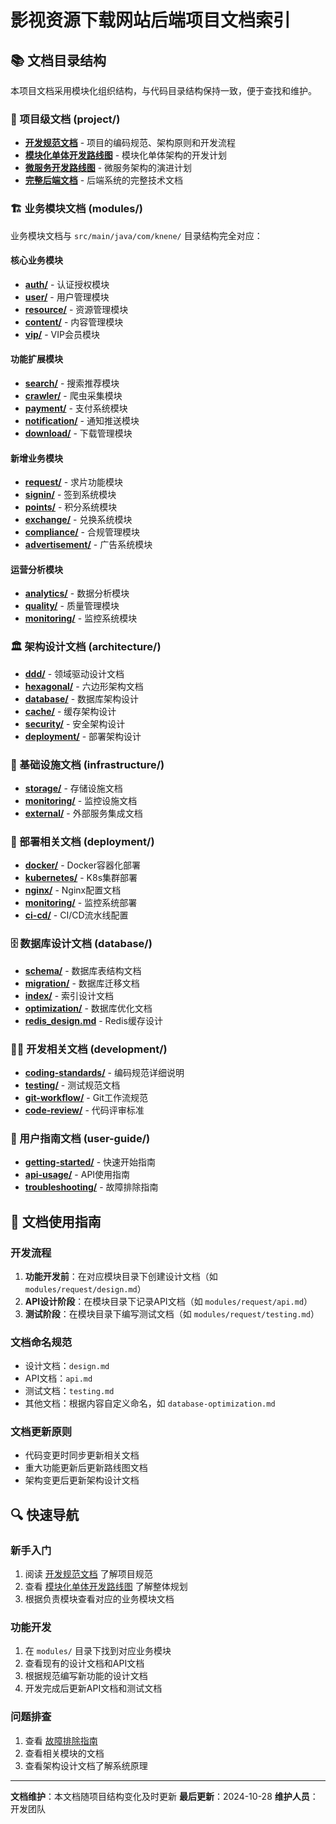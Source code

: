 # 影视资源下载网站后端项目文档索引

## 📚 文档目录结构

本项目文档采用模块化组织结构，与代码目录结构保持一致，便于查找和维护。

### 🎯 项目级文档 (project/)
- **[开发规范文档](development_standards_rules.md)** - 项目的编码规范、架构原则和开发流程
- **[模块化单体开发路线图](development_modular_monolith_roadmap.md)** - 模块化单体架构的开发计划
- **[微服务开发路线图](development_micro_service_roadmap.md)** - 微服务架构的演进计划
- **[完整后端文档](backend_complete_documentation.md)** - 后端系统的完整技术文档

### 🏗️ 业务模块文档 (modules/)
业务模块文档与 `src/main/java/com/knene/` 目录结构完全对应：

#### 核心业务模块
- **[auth/](../modules/auth/)** - 认证授权模块
- **[user/](../modules/user/)** - 用户管理模块
- **[resource/](../modules/resource/)** - 资源管理模块
- **[content/](../modules/content/)** - 内容管理模块
- **[vip/](../modules/vip/)** - VIP会员模块

#### 功能扩展模块
- **[search/](../modules/search/)** - 搜索推荐模块
- **[crawler/](../modules/crawler/)** - 爬虫采集模块
- **[payment/](../modules/payment/)** - 支付系统模块
- **[notification/](../modules/notification/)** - 通知推送模块
- **[download/](../modules/download/)** - 下载管理模块

#### 新增业务模块
- **[request/](../modules/request/)** - 求片功能模块
- **[signin/](../modules/signin/)** - 签到系统模块
- **[points/](../modules/points/)** - 积分系统模块
- **[exchange/](../modules/exchange/)** - 兑换系统模块
- **[compliance/](../modules/compliance/)** - 合规管理模块
- **[advertisement/](../modules/advertisement/)** - 广告系统模块

#### 运营分析模块
- **[analytics/](../modules/analytics/)** - 数据分析模块
- **[quality/](../modules/quality/)** - 质量管理模块
- **[monitoring/](../modules/monitoring/)** - 监控系统模块

### 🏛️ 架构设计文档 (architecture/)
- **[ddd/](../architecture/ddd/)** - 领域驱动设计文档
- **[hexagonal/](../architecture/hexagonal/)** - 六边形架构文档
- **[database/](../architecture/database/)** - 数据库架构设计
- **[cache/](../architecture/cache/)** - 缓存架构设计
- **[security/](../architecture/security/)** - 安全架构设计
- **[deployment/](../architecture/deployment/)** - 部署架构设计

### 🔧 基础设施文档 (infrastructure/)
- **[storage/](../infrastructure/storage/)** - 存储设施文档
- **[monitoring/](../infrastructure/monitoring/)** - 监控设施文档
- **[external/](../infrastructure/external/)** - 外部服务集成文档

### 🚀 部署相关文档 (deployment/)
- **[docker/](../deployment/docker/)** - Docker容器化部署
- **[kubernetes/](../deployment/kubernetes/)** - K8s集群部署
- **[nginx/](../deployment/nginx/)** - Nginx配置文档
- **[monitoring/](../deployment/monitoring/)** - 监控系统部署
- **[ci-cd/](../deployment/ci-cd/)** - CI/CD流水线配置

### 🗄️ 数据库设计文档 (database/)
- **[schema/](../database/schema/)** - 数据库表结构文档
- **[migration/](../database/migration/)** - 数据库迁移文档
- **[index/](../database/index/)** - 索引设计文档
- **[optimization/](../database/optimization/)** - 数据库优化文档
- **[redis_design.md](../database/redis_design.md)** - Redis缓存设计

### 👨‍💻 开发相关文档 (development/)
- **[coding-standards/](../development/coding-standards/)** - 编码规范详细说明
- **[testing/](../development/testing/)** - 测试规范文档
- **[git-workflow/](../development/git-workflow/)** - Git工作流规范
- **[code-review/](../development/code-review/)** - 代码评审标准

### 📖 用户指南文档 (user-guide/)
- **[getting-started/](../user-guide/getting-started/)** - 快速开始指南
- **[api-usage/](../user-guide/api-usage/)** - API使用指南
- **[troubleshooting/](../user-guide/troubleshooting/)** - 故障排除指南

## 📝 文档使用指南

### 开发流程
1. **功能开发前**：在对应模块目录下创建设计文档（如 `modules/request/design.md`）
2. **API设计阶段**：在模块目录下记录API文档（如 `modules/request/api.md`）
3. **测试阶段**：在模块目录下编写测试文档（如 `modules/request/testing.md`）

### 文档命名规范
- 设计文档：`design.md`
- API文档：`api.md`
- 测试文档：`testing.md`
- 其他文档：根据内容自定义命名，如 `database-optimization.md`

### 文档更新原则
- 代码变更时同步更新相关文档
- 重大功能更新后更新路线图文档
- 架构变更后更新架构设计文档

## 🔍 快速导航

### 新手入门
1. 阅读 [开发规范文档](development_standards_rules.md) 了解项目规范
2. 查看 [模块化单体开发路线图](development_modular_monolith_roadmap.md) 了解整体规划
3. 根据负责模块查看对应的业务模块文档

### 功能开发
1. 在 `modules/` 目录下找到对应业务模块
2. 查看现有的设计文档和API文档
3. 根据规范编写新功能的设计文档
4. 开发完成后更新API文档和测试文档

### 问题排查
1. 查看 [故障排除指南](../user-guide/troubleshooting/)
2. 查看相关模块的文档
3. 查看架构设计文档了解系统原理

---

**文档维护**：本文档随项目结构变化及时更新
**最后更新**：2024-10-28
**维护人员**：开发团队